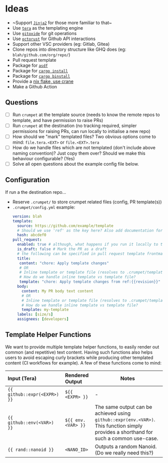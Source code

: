 # Ideas

- ~Support [`Jinja2`](https://docs.rs/minijinja/latest/minijinja/) for those more familiar to that~
- Use [`tera`](https://github.com/Keats/tera) as the templating engine
- Use [`gitoxide`](https://github.com/Byron/gitoxide) for git operations
- Use [`octorust`](https://docs.rs/octorust/latest/octorust/) for Github API interactions
- Support other VSC providers (eg: Gitlab, Gitea)
- Clone repos into directory structure like GHQ does (eg: `blah/github.com/org/repo/`)
- Pull request template
- Package for [`asdf`](https://asdf-vm.com/plugins/create.html)
- Package for [`cargo install`](https://doc.rust-lang.org/cargo/reference/publishing.html)
- Package for [`cargo binstall`](https://github.com/cargo-bins/cargo-binstall)
- Provide a [nix flake, use crane](https://fasterthanli.me/series/building-a-rust-service-with-nix/part-11#building-catscii-with-nix-build)
- Make a Github Action

## Questions

- [ ] Run `crumpet` at the template source (needs to know the remote repos to template, and have permission to raise PRs)
- [ ] Run `crumpet` at the destination (no tracking required, simpler permissions for raising PRs, can run locally to initialise a new repo)
- [ ] How should we "mark" templated files? Two obvious options come to mind: `file.tera.<EXT>` or `file.<EXT>.tera`
- [ ] How do we handle files which are not templated (don't include above naming convention)? Just copy them over? Should
      we make this behaviour configurable? (Yes)
- [ ] Solve all open questions about the example config file below.

## Configuration

If run a the destination repo...

- Reserve `.crumpet/` to store crumpet related files (config, PR template(s))
- `.crumpet/config.yml` example:
   ```yml
   version: blah
   template:
     source: https://github.com/example/template
     # Should we use 'ref' as the key here? Also add documentation for this key, it basically can be a tag, commit or branch.
     hash: abcdef0
   pull_request:
     enabled: true # although, what happens if you run it locally to test? Some CIs give an env var so you can tell if it is run via CI
     is_draft: false # Mark the PR as a draft
     # the following can be specified in pull request template frontmatter - which takes precedence?
     title:
      content: "chore: Apply template changes"
      # OR
      # Inline template or template file (resolves to .crumpet/templates/my-template).
      # How do we handle inline template vs template file?
      template: "chore: Apply template changes from ref:{{revision}}"
     body:
       content: My PR body text content
       # OR
       # Inline template or template file (resolves to .crumpet/templates/my-template).
       # How do we handle inline template vs template file?
       template: my-template
     labels: [size/s]
     assignees: [developers]
   ```

## Template Helper Functions

We want to provide multiple template helper functions, to easily render out common (and repetitive) text content. Having
such functions also helps users to avoid escaping curly brackets while producing other templated content (CI workflows
for example). A few of these functions come to mind:

| Input (Tera)                 | Rendered Output    | Notes                                                                                                                                  |
| :--------------------------- | :----------------- | -------------------------------------------------------------------------------------------------------------------------------------- |
| `{{ github::expr(<EXPR>) }}` | `${{ <EXPR> }}`    | -                                                                                                                                      |
| `{{ github::env(<VAR>) }}`   | `${{ env.<VAR> }}` | The same output can be achieved using `github::expr(env.<VAR>)`. This function simply provides a shorthand for such a common use-case. |
| `{{ rand::nanoid }}`         | `<NANO_ID>`        | Outputs a random Nanoid. (Do we really need this?)                                                                                     |
